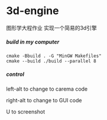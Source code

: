 # 3d-engine

图形学大程作业 实现一个简易的3d引擎

##### build in my computer
```shell
cmake -Bbuild . -G "MinGW Makefiles"
cmake --build ./build --parallel 8
```

##### control

left-alt to change to carema code

right-alt to change to GUI code

U to screenshot